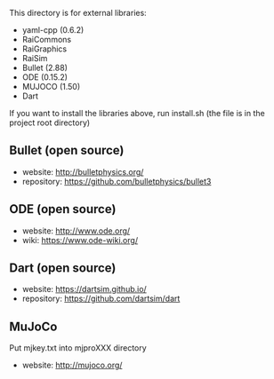 This directory is for external libraries: 
- yaml-cpp (0.6.2)
- RaiCommons 
- RaiGraphics
- RaiSim
- Bullet (2.88)
- ODE (0.15.2)
- MUJOCO (1.50)
- Dart 

If you want to install the libraries above, run install.sh (the file is in the project root directory) 

## Bullet (open source)

- website: http://bulletphysics.org/
- repository: https://github.com/bulletphysics/bullet3

## ODE (open source)

- website: http://www.ode.org/
- wiki: https://www.ode-wiki.org/

## Dart (open source)

- website: https://dartsim.github.io/
- repository: https://github.com/dartsim/dart

## MuJoCo 

Put mjkey.txt into mjproXXX directory

- website: http://mujoco.org/